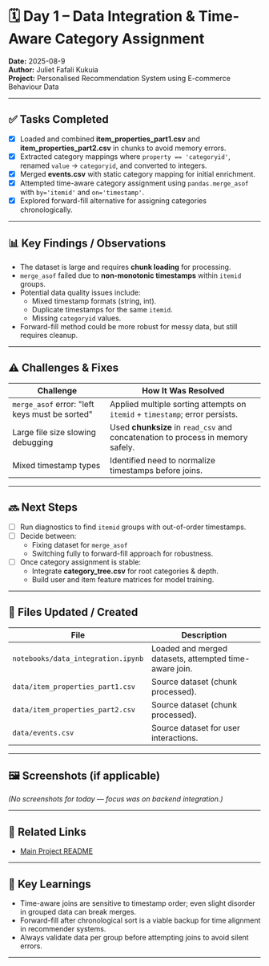 # 🗓 Day 1 – Data Integration & Time-Aware Category Assignment

**Date:** 2025-08-9  
**Author:** Juliet Fafali Kukuia  
**Project:** Personalised Recommendation System using E-commerce Behaviour Data  

---

## ✅ Tasks Completed
- [x] Loaded and combined **item_properties_part1.csv** and **item_properties_part2.csv** in chunks to avoid memory errors.
- [x] Extracted category mappings where `property == 'categoryid'`, renamed `value` → `categoryid`, and converted to integers.
- [x] Merged **events.csv** with static category mapping for initial enrichment.
- [x] Attempted time-aware category assignment using `pandas.merge_asof` with `by='itemid'` and `on='timestamp'`.
- [x] Explored forward-fill alternative for assigning categories chronologically.

---

## 📊 Key Findings / Observations
- The dataset is large and requires **chunk loading** for processing.
- `merge_asof` failed due to **non-monotonic timestamps** within `itemid` groups.
- Potential data quality issues include:
  - Mixed timestamp formats (string, int).
  - Duplicate timestamps for the same `itemid`.
  - Missing `categoryid` values.
- Forward-fill method could be more robust for messy data, but still requires cleanup.

---

## ⚠️ Challenges & Fixes
| Challenge | How It Was Resolved |
|-----------|---------------------|
| `merge_asof` error: "left keys must be sorted" | Applied multiple sorting attempts on `itemid` + `timestamp`; error persists. |
| Large file size slowing debugging | Used **chunksize** in `read_csv` and concatenation to process in memory safely. |
| Mixed timestamp types | Identified need to normalize timestamps before joins. |

---

## 🔜 Next Steps
- [ ] Run diagnostics to find `itemid` groups with out-of-order timestamps.
- [ ] Decide between:
  - Fixing dataset for `merge_asof`
  - Switching fully to forward-fill approach for robustness.
- [ ] Once category assignment is stable:
  - Integrate **category_tree.csv** for root categories & depth.
  - Build user and item feature matrices for model training.

---

## 📂 Files Updated / Created
| File | Description |
|------|-------------|
| `notebooks/data_integration.ipynb` | Loaded and merged datasets, attempted time-aware join. |
| `data/item_properties_part1.csv` | Source dataset (chunk processed). |
| `data/item_properties_part2.csv` | Source dataset (chunk processed). |
| `data/events.csv` | Source dataset for user interactions. |

---

## 🖼 Screenshots (if applicable)
*(No screenshots for today — focus was on backend integration.)*

---

## 🔗 Related Links
- [Main Project README](../README.md)

---

## 🧠 Key Learnings
- Time-aware joins are sensitive to timestamp order; even slight disorder in grouped data can break merges.
- Forward-fill after chronological sort is a viable backup for time alignment in recommender systems.
- Always validate data per group before attempting joins to avoid silent errors.

---
